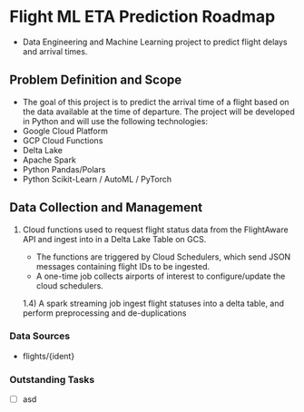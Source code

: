 
# Flight ML ETA Prediction Roadmap

- Data Engineering and Machine Learning project to predict flight delays and arrival times.


## Problem Definition and Scope
- The goal of this project is to predict the arrival time of a flight based on the data available at the time of departure. The project will be developed in Python and will use the following technologies:
- Google Cloud Platform
- GCP Cloud Functions
- Delta Lake
- Apache Spark
- Python Pandas/Polars
- Python Scikit-Learn / AutoML / PyTorch

## Data Collection and Management
1)  Cloud functions used to request flight status data from the FlightAware API and ingest into in a Delta Lake Table on GCS.
    - The functions are triggered by Cloud Schedulers, which send JSON messages containing flight IDs to be ingested.
    - A one-time job collects airports of interest to configure/update the cloud schedulers.
    

    1.4) A spark streaming job ingest flight statuses into a delta table, and perform preprocessing and de-duplications

### Data Sources
- flights/{ident}





### Outstanding Tasks

- [ ] asd
